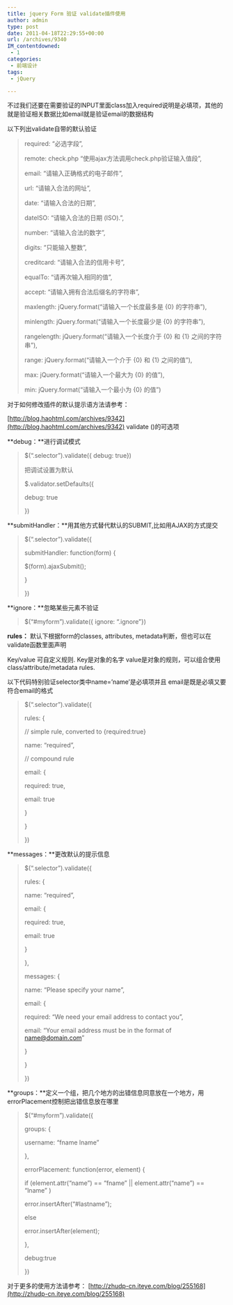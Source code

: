 ```yaml
---
title: jquery Form 验证 validate插件使用
author: admin
type: post
date: 2011-04-18T22:29:55+00:00
url: /archives/9340
IM_contentdowned:
 - 1
categories:
 - 前端设计
tags:
 - jQuery

---
```

不过我们还要在需要验证的INPUT里面class加入required说明是必填项，其他的就是验证相关数据比如email就是验证email的数据结构

以下列出validate自带的默认验证

> required: “必选字段”,
>
> remote: check.php “使用ajax方法调用check.php验证输入值段”,
>
> email: “请输入正确格式的电子邮件”,
>
> url: “请输入合法的网址”,
>
> date: “请输入合法的日期”,
>
> dateISO: “请输入合法的日期 (ISO).”,
>
> number: “请输入合法的数字”,
>
> digits: “只能输入整数”,
>
> creditcard: “请输入合法的信用卡号”,
>
> equalTo: “请再次输入相同的值”,
>
> accept: “请输入拥有合法后缀名的字符串”,
>
> maxlength: jQuery.format(“请输入一个长度最多是 {0} 的字符串”),
>
> minlength: jQuery.format(“请输入一个长度最少是 {0} 的字符串”),
>
> rangelength: jQuery.format(“请输入一个长度介于 {0} 和 {1} 之间的字符串”),
>
> range: jQuery.format(“请输入一个介于 {0} 和 {1} 之间的值”),
>
> max: jQuery.format(“请输入一个最大为 {0} 的值”),
>
> min: jQuery.format(“请输入一个最小为 {0} 的值”)



对于如何修改插件的默认提示语方法请参考：

[http://blog.haohtml.com/archives/9342](http://blog.haohtml.com/archives/9342) validate ()的可选项

**debug：**进行调试模式

> $(“.selector”).validate({ debug: true})
>
> 把调试设置为默认
>
> $.validator.setDefaults({
>
> debug: true
>
> })



**submitHandler：**用其他方式替代默认的SUBMIT,比如用AJAX的方式提交



> $(“.selector”).validate({
>
> submitHandler: function(form) {
>
> $(form).ajaxSubmit();
>
> }
>
> })



**ignore：**忽略某些元素不验证

> $(“#myform”).validate({ ignore: “.ignore”})



**rules：** 默认下根据form的classes, attributes, metadata判断，但也可以在validate函数里面声明

Key/value 可自定义规则. Key是对象的名字 value是对象的规则，可以组合使用 class/attribute/metadata rules.

以下代码特别验证selector类中name=’name’是必填项并且 email是既是必填又要符合email的格式

> $(“.selector”).validate({
>
> rules: {
>
> // simple rule, converted to {required:true}
>
> name: “required”,
>
> // compound rule
>
> email: {
>
> required: true,
>
> email: true
>
> }
>
> }
>
> })



**messages：**更改默认的提示信息

> $(“.selector”).validate({
>
> rules: {
>
> name: “required”,
>
> email: {
>
> required: true,
>
> email: true
>
> }
>
> },
>
> messages: {
>
> name: “Please specify your name”,
>
> email: {
>
> required: “We need your email address to contact you”,
>
> email: “Your email address must be in the format of name@domain.com”
>
> }
>
> }
>
> })

**groups：**定义一个组，把几个地方的出错信息同意放在一个地方，用errorPlacement控制把出错信息放在哪里

> $(“#myform”).validate({
>
> groups: {
>
> username: “fname lname”
>
> },
>
> errorPlacement: function(error, element) {
>
> if (element.attr(“name”) == “fname” || element.attr(“name”) == “lname” )
>
> error.insertAfter(“#lastname”);
>
> else
>
> error.insertAfter(element);
>
> },
>
> debug:true
>
> })

对于更多的使用方法请参考： [http://zhudp-cn.iteye.com/blog/255168](http://zhudp-cn.iteye.com/blog/255168)